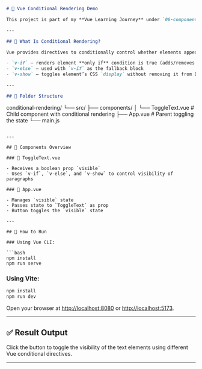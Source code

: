
```markdown
# 🔄 Vue Conditional Rendering Demo

This project is part of my **Vue Learning Journey** under `06-components`. It demonstrates how to use Vue directives to conditionally render or show elements inside components.

---

## 📖 What Is Conditional Rendering?

Vue provides directives to conditionally control whether elements appear in the DOM or just toggle their visibility:

- `v-if` — renders element **only if** condition is true (adds/removes element)
- `v-else` — used with `v-if` as the fallback block
- `v-show` — toggles element’s CSS `display` without removing it from DOM

---

## 📁 Folder Structure

```

conditional-rendering/
└── src/
├── components/
│   └── ToggleText.vue      # Child component with conditional rendering
├── App.vue                # Parent toggling the state
└── main.js

````

---

## 🧩 Components Overview

### 🔹 ToggleText.vue

- Receives a boolean prop `visible`
- Uses `v-if`, `v-else`, and `v-show` to control visibility of paragraphs

### 🔹 App.vue

- Manages `visible` state
- Passes state to `ToggleText` as prop
- Button toggles the `visible` state

---

## 🚀 How to Run

### Using Vue CLI:

```bash
npm install
npm run serve
````

### Using Vite:

```bash
npm install
npm run dev
```

Open your browser at [http://localhost:8080](http://localhost:8080) or [http://localhost:5173](http://localhost:5173).

---

## ✅ Result Output

Click the button to toggle the visibility of the text elements using different Vue conditional directives.

---

